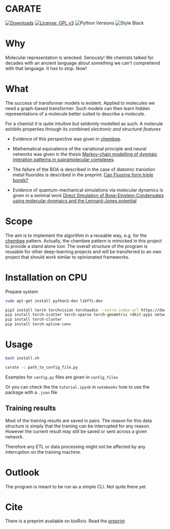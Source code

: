 # CARATE
[![Downloads](https://static.pepy.tech/personalized-badge/carate?period=total&units=international_system&left_color=black&right_color=orange&left_text=Downloads)](https://pepy.tech/project/carate)
[![License: GPL v3](https://img.shields.io/badge/License-GPL_v3-blue.svg)](https://www.gnu.org/licenses/gpl-3.0)
![Python Versions](https://img.shields.io/badge/python-3.8%20%7C%203.9%20%7C%203.10%20%7C%203.11%20%7C%20-blue) 
![Style Black](https://warehouse-camo.ingress.cmh1.psfhosted.org/fbfdc7754183ecf079bc71ddeabaf88f6cbc5c00/68747470733a2f2f696d672e736869656c64732e696f2f62616467652f636f64652532307374796c652d626c61636b2d3030303030302e737667) 

# Why 

Molecular representation is wrecked. Seriously! We chemists talked  for decades with an ancient language about something we can't comprehend with that language. It has to stop. Now!

# What 

The success of transformer models is evident. Applied to molecules we need a graph-based transformer. Such models can then learn hidden representations of a molecule better suited to describe a molecule. 

For a chemist it is quite intuitive but seldomly modelled as such: A molecule exhibits properties through its combined *electronic and structural features*

* Evidence of this perspective  was given in [chembee](https://codeberg.org/sail.black/chembee.git). 

* Mathematical equivalence of the variational principle and neural networks was given in the thesis [Markov-chain modelling of dynmaic interation patterns in supramolecular complexes](https://www.researchgate.net/publication/360107521_Markov-chain_modelling_of_dynamic_interaction_patterns_in_supramolecular_complexes). 

* The failure of the BOA is described in the case of diatomic tranistion metal fluorides is described in the preprint: [Can Fluorine form triple bonds?](https://chemrxiv.org/engage/chemrxiv/article-details/620f745121686706d17ac316)

* Evidence of quantum-mechanical simulations via molecular dynamics is given in a seminal work [Direct Simulation of Bose-Einstein-Condensates using molecular dynmaics and the Lennard-Jones potential](https://www.researchgate.net/publication/360560870_Direct_simulation_of_Bose-Einstein_condesates_using_molecular_dynamics_and_the_Lennard-Jones_potential)
# Scope

The aim is to implement the algorithm in a reusable way, e.g. for the [chembee](https://codeberg.org/sail.black/chembee.git) pattern. Actually, the chembee pattern is mimicked in this project to provide a stand alone tool. The overall structure of the program is reusable for other deep-learning projects and will be transferred to an own project that should work similar to opinionated frameworks. 

# Installation on CPU 

Prepare system 
```bash
sudo apt-get install python3-dev libffi-dev
```

```bash 
pip3 install torch torchvision torchaudio --extra-index-url https://download.pytorch.org/whl/cpu 
pip install torch-scatter torch-sparse torch-geometric rdkit-pypi networkx[default] matplotlib
pip install torch-cluster 
pip install torch-spline-conv 
``` 

# Usage 

```bash 
bash install.sh
```

```bash
carate -c path_to_config_file.py
```

Examples for `config.py` files are given in `config_files`


Or you can check the the `tutorial.ipynb` in `notebooks` how to use the package with a `.json` file 

## Training results 

Most of the training results are saved in pairs. The reason for this data structure is simply that the training can be interrupted for any reason. However the current result may still be saved or sent across a 
given network. 

Therefore any ETL or data processing might not be affected by any interruption on the training machine.

# Outlook 

The program is meant to be run as a simple CLI. Not quite there yet. 

# Cite 

There is a preprint available on bioRxiv. Read the [preprint](https://www.biorxiv.org/content/10.1101/2022.02.12.470636v1)